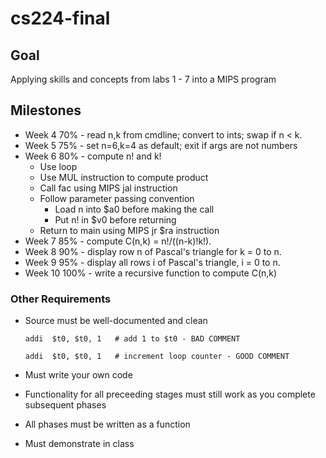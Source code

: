 # cs224-final

## Goal
Applying skills and concepts from labs 1 - 7 into a MIPS program

## Milestones
* Week 4  70%  - read n,k from cmdline; convert to ints; swap if n < k.
* Week 5  75%  - set n=6,k=4 as default; exit if args are not numbers 
* Week 6  80%  - compute n! and k!
  * Use loop
  * Use MUL instruction to compute product
  * Call fac using MIPS jal instruction
  * Follow parameter passing convention
    * Load n into $a0 before making the call
    * Put n! in $v0 before returning
  * Return to main using MIPS jr $ra instruction
* Week 7  85%  - compute C(n,k) = n!/((n-k)!k!).
* Week 8  90%  - display row n of Pascal's triangle for k = 0 to n. 
* Week 9  95%  - display all rows i of Pascal's triangle, i = 0 to n.
* Week 10 100%  - write a recursive function to compute C(n,k)

### Other Requirements
* Source must be well-documented and clean

   ```addi  $t0, $t0, 1   # add 1 to $t0 - BAD COMMENT```

   ```addi  $t0, $t0, 1   # increment loop counter - GOOD COMMENT``` 

* Must write your own code
* Functionality for all preceeding stages must still work as you complete subsequent phases
* All phases must be written as a function
* Must demonstrate in class
